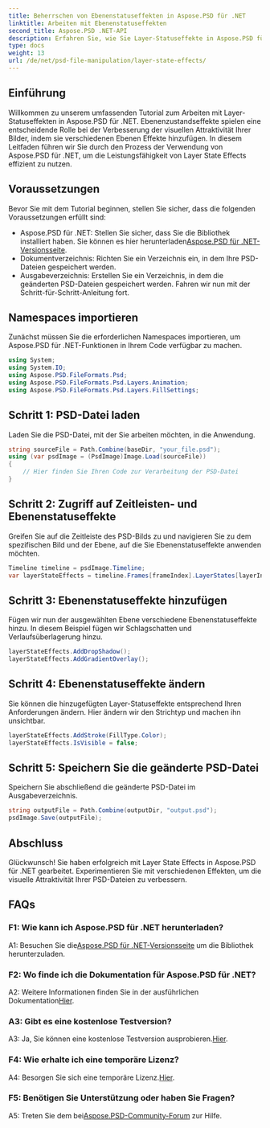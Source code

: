 ```yaml
---
title: Beherrschen von Ebenenstatuseffekten in Aspose.PSD für .NET
linktitle: Arbeiten mit Ebenenstatuseffekten
second_title: Aspose.PSD .NET-API
description: Erfahren Sie, wie Sie Layer-Statuseffekte in Aspose.PSD für .NET verwenden. Verbessern Sie Ihre PSD-Dateien mit Schlagschatten, Verlaufsüberlagerung und mehr. Einfache Anleitung.
type: docs
weight: 13
url: /de/net/psd-file-manipulation/layer-state-effects/
---
```

## Einführung
Willkommen zu unserem umfassenden Tutorial zum Arbeiten mit Layer-Statuseffekten in Aspose.PSD für .NET. Ebenenzustandseffekte spielen eine entscheidende Rolle bei der Verbesserung der visuellen Attraktivität Ihrer Bilder, indem sie verschiedenen Ebenen Effekte hinzufügen. In diesem Leitfaden führen wir Sie durch den Prozess der Verwendung von Aspose.PSD für .NET, um die Leistungsfähigkeit von Layer State Effects effizient zu nutzen.
## Voraussetzungen
Bevor Sie mit dem Tutorial beginnen, stellen Sie sicher, dass die folgenden Voraussetzungen erfüllt sind:
-  Aspose.PSD für .NET: Stellen Sie sicher, dass Sie die Bibliothek installiert haben. Sie können es hier herunterladen[Aspose.PSD für .NET-Versionsseite](https://releases.aspose.com/psd/net/).
- Dokumentverzeichnis: Richten Sie ein Verzeichnis ein, in dem Ihre PSD-Dateien gespeichert werden.
- Ausgabeverzeichnis: Erstellen Sie ein Verzeichnis, in dem die geänderten PSD-Dateien gespeichert werden.
Fahren wir nun mit der Schritt-für-Schritt-Anleitung fort.
## Namespaces importieren
Zunächst müssen Sie die erforderlichen Namespaces importieren, um Aspose.PSD für .NET-Funktionen in Ihrem Code verfügbar zu machen.
```csharp
using System;
using System.IO;
using Aspose.PSD.FileFormats.Psd;
using Aspose.PSD.FileFormats.Psd.Layers.Animation;
using Aspose.PSD.FileFormats.Psd.Layers.FillSettings;
```
## Schritt 1: PSD-Datei laden
Laden Sie die PSD-Datei, mit der Sie arbeiten möchten, in die Anwendung.
```csharp
string sourceFile = Path.Combine(baseDir, "your_file.psd");
using (var psdImage = (PsdImage)Image.Load(sourceFile))
{
    // Hier finden Sie Ihren Code zur Verarbeitung der PSD-Datei
}
```
## Schritt 2: Zugriff auf Zeitleisten- und Ebenenstatuseffekte
Greifen Sie auf die Zeitleiste des PSD-Bilds zu und navigieren Sie zu dem spezifischen Bild und der Ebene, auf die Sie Ebenenstatuseffekte anwenden möchten.
```csharp
Timeline timeline = psdImage.Timeline;
var layerStateEffects = timeline.Frames[frameIndex].LayerStates[layerIndex].StateEffects;
```
## Schritt 3: Ebenenstatuseffekte hinzufügen
Fügen wir nun der ausgewählten Ebene verschiedene Ebenenstatuseffekte hinzu. In diesem Beispiel fügen wir Schlagschatten und Verlaufsüberlagerung hinzu.
```csharp
layerStateEffects.AddDropShadow();
layerStateEffects.AddGradientOverlay();
```
## Schritt 4: Ebenenstatuseffekte ändern
Sie können die hinzugefügten Layer-Statuseffekte entsprechend Ihren Anforderungen ändern. Hier ändern wir den Strichtyp und machen ihn unsichtbar.
```csharp
layerStateEffects.AddStroke(FillType.Color);
layerStateEffects.IsVisible = false;
```
## Schritt 5: Speichern Sie die geänderte PSD-Datei
Speichern Sie abschließend die geänderte PSD-Datei im Ausgabeverzeichnis.
```csharp
string outputFile = Path.Combine(outputDir, "output.psd");
psdImage.Save(outputFile);
```
## Abschluss

Glückwunsch! Sie haben erfolgreich mit Layer State Effects in Aspose.PSD für .NET gearbeitet. Experimentieren Sie mit verschiedenen Effekten, um die visuelle Attraktivität Ihrer PSD-Dateien zu verbessern.

## FAQs

### F1: Wie kann ich Aspose.PSD für .NET herunterladen?

 A1: Besuchen Sie die[Aspose.PSD für .NET-Versionsseite](https://releases.aspose.com/psd/net/) um die Bibliothek herunterzuladen.

### F2: Wo finde ich die Dokumentation für Aspose.PSD für .NET?

 A2: Weitere Informationen finden Sie in der ausführlichen Dokumentation[Hier](https://reference.aspose.com/psd/net/).

### A3: Gibt es eine kostenlose Testversion?

 A3: Ja, Sie können eine kostenlose Testversion ausprobieren.[Hier](https://releases.aspose.com/).

### F4: Wie erhalte ich eine temporäre Lizenz?

 A4: Besorgen Sie sich eine temporäre Lizenz.[Hier](https://purchase.aspose.com/temporary-license/).

### F5: Benötigen Sie Unterstützung oder haben Sie Fragen?

 A5: Treten Sie dem bei[Aspose.PSD-Community-Forum](https://forum.aspose.com/c/psd/34) zur Hilfe.
